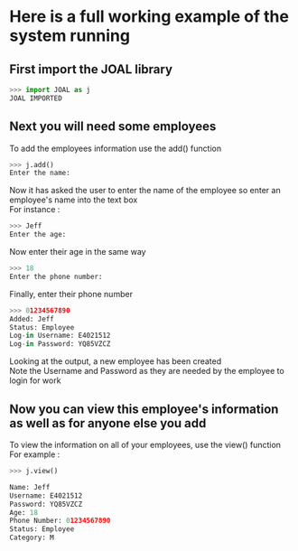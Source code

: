 # Here is a full working example of the system running
## First import the JOAL library
```python
>>> import JOAL as j
JOAL IMPORTED
```
## Next you will need some employees
To add the employees information use the add() function
```python
>>> j.add()
Enter the name:
```
Now it has asked the user to enter the name of the employee so
enter an employee's name into the text box<br/>
For instance :
```python
>>> Jeff
Enter the age:
```
Now enter their age in the same way
```python
>>> 18
Enter the phone number:
```
Finally, enter their phone number
```python
>>> 01234567890
Added: Jeff
Status: Employee
Log-in Username: E4021512
Log-in Password: YQ85VZCZ
```
Looking at the output, a new employee has been created<br/>
Note the Username and Password as they are needed by the employee to login for work
## Now you can view this employee's information as well as for anyone else you add 
To view the information on all of your employees, use the view() function<br/>
For example :
```python
>>> j.view()

Name: Jeff
Username: E4021512
Password: YQ85VZCZ
Age: 18
Phone Number: 01234567890
Status: Employee
Category: M
```



